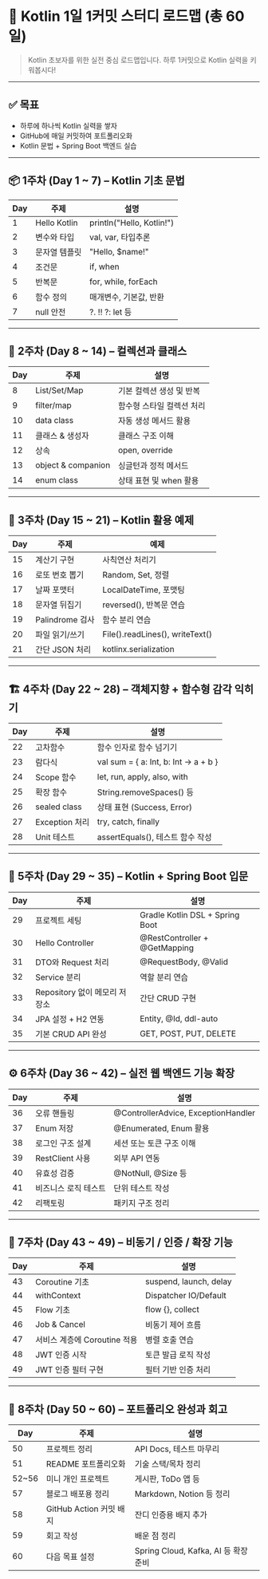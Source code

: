 # 📘 Kotlin 1일 1커밋 스터디 로드맵 (총 60일)

> Kotlin 초보자를 위한 실전 중심 로드맵입니다. 하루 1커밋으로 Kotlin 실력을 키워봅시다!

---

## ✅ 목표
- 하루에 하나씩 Kotlin 실력을 쌓자
- GitHub에 매일 커밋하여 포트폴리오화
- Kotlin 문법 + Spring Boot 백엔드 실습

---

## 📦 1주차 (Day 1 ~ 7) – Kotlin 기초 문법

| Day | 주제 | 설명 |
|-----|------|------|
| 1 | Hello Kotlin | println("Hello, Kotlin!") |
| 2 | 변수와 타입 | val, var, 타입추론 |
| 3 | 문자열 템플릿 | "Hello, $name!" |
| 4 | 조건문 | if, when |
| 5 | 반복문 | for, while, forEach |
| 6 | 함수 정의 | 매개변수, 기본값, 반환 |
| 7 | null 안전 | ?. !! ?: let 등 |

---

## 🧰 2주차 (Day 8 ~ 14) – 컬렉션과 클래스

| Day | 주제 | 설명 |
|-----|------|------|
| 8 | List/Set/Map | 기본 컬렉션 생성 및 반복 |
| 9 | filter/map | 함수형 스타일 컬렉션 처리 |
| 10 | data class | 자동 생성 메서드 활용 |
| 11 | 클래스 & 생성자 | 클래스 구조 이해 |
| 12 | 상속 | open, override |
| 13 | object & companion | 싱글턴과 정적 메서드 |
| 14 | enum class | 상태 표현 및 when 활용 |

---

## 🧪 3주차 (Day 15 ~ 21) – Kotlin 활용 예제

| Day | 주제 | 예제 |
|-----|------|------|
| 15 | 계산기 구현 | 사칙연산 처리기 |
| 16 | 로또 번호 뽑기 | Random, Set, 정렬 |
| 17 | 날짜 포맷터 | LocalDateTime, 포맷팅 |
| 18 | 문자열 뒤집기 | reversed(), 반복문 연습 |
| 19 | Palindrome 검사 | 함수 분리 연습 |
| 20 | 파일 읽기/쓰기 | File().readLines(), writeText() |
| 21 | 간단 JSON 처리 | kotlinx.serialization |

---

## 🏗 4주차 (Day 22 ~ 28) – 객체지향 + 함수형 감각 익히기

| Day | 주제 | 설명 |
|-----|------|------|
| 22 | 고차함수 | 함수 인자로 함수 넘기기 |
| 23 | 람다식 | val sum = { a: Int, b: Int -> a + b } |
| 24 | Scope 함수 | let, run, apply, also, with |
| 25 | 확장 함수 | String.removeSpaces() 등 |
| 26 | sealed class | 상태 표현 (Success, Error) |
| 27 | Exception 처리 | try, catch, finally |
| 28 | Unit 테스트 | assertEquals(), 테스트 함수 작성 |

---

## 🌱 5주차 (Day 29 ~ 35) – Kotlin + Spring Boot 입문

| Day | 주제 | 설명 |
|-----|------|------|
| 29 | 프로젝트 세팅 | Gradle Kotlin DSL + Spring Boot |
| 30 | Hello Controller | @RestController + @GetMapping |
| 31 | DTO와 Request 처리 | @RequestBody, @Valid |
| 32 | Service 분리 | 역할 분리 연습 |
| 33 | Repository 없이 메모리 저장소 | 간단 CRUD 구현 |
| 34 | JPA 설정 + H2 연동 | Entity, @Id, ddl-auto |
| 35 | 기본 CRUD API 완성 | GET, POST, PUT, DELETE |

---

## ⚙ 6주차 (Day 36 ~ 42) – 실전 웹 백엔드 기능 확장

| Day | 주제 | 설명 |
|-----|------|------|
| 36 | 오류 핸들링 | @ControllerAdvice, ExceptionHandler |
| 37 | Enum 저장 | @Enumerated, Enum 활용 |
| 38 | 로그인 구조 설계 | 세션 또는 토큰 구조 이해 |
| 39 | RestClient 사용 | 외부 API 연동 |
| 40 | 유효성 검증 | @NotNull, @Size 등 |
| 41 | 비즈니스 로직 테스트 | 단위 테스트 작성 |
| 42 | 리팩토링 | 패키지 구조 정리 |

---

## 🌊 7주차 (Day 43 ~ 49) – 비동기 / 인증 / 확장 기능

| Day | 주제 | 설명 |
|-----|------|------|
| 43 | Coroutine 기초 | suspend, launch, delay |
| 44 | withContext | Dispatcher IO/Default |
| 45 | Flow 기초 | flow {}, collect |
| 46 | Job & Cancel | 비동기 제어 흐름 |
| 47 | 서비스 계층에 Coroutine 적용 | 병렬 호출 연습 |
| 48 | JWT 인증 시작 | 토큰 발급 로직 작성 |
| 49 | JWT 인증 필터 구현 | 필터 기반 인증 처리 |

---

## 🚀 8주차 (Day 50 ~ 60) – 포트폴리오 완성과 회고

| Day | 주제 | 설명 |
|-----|------|------|
| 50 | 프로젝트 정리 | API Docs, 테스트 마무리 |
| 51 | README 포트폴리오화 | 기술 스택/목차 정리 |
| 52~56 | 미니 개인 프로젝트 | 게시판, ToDo 앱 등 |
| 57 | 블로그 배포용 정리 | Markdown, Notion 등 정리 |
| 58 | GitHub Action 커밋 배지 | 잔디 인증용 배지 추가 |
| 59 | 회고 작성 | 배운 점 정리 |
| 60 | 다음 목표 설정 | Spring Cloud, Kafka, AI 등 확장 준비 |